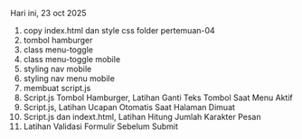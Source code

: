 Hari ini, 23 oct 2025
<ol>
  <li>copy index.html dan style css folder pertemuan-04</li>
  <li>tombol hamburger</li>
  <li>class menu-toggle</li>
  <li>class menu-toggle mobile</li>
  <li>styling nav mobile</li>
  <li>styling nav menu mobile</li>
  <li>membuat script.js</li>
  <li>Script.js Tombol Hamburger, Latihan Ganti Teks Tombol Saat Menu Aktif</li>
  <li>Script.js, Latihan Ucapan Otomatis Saat Halaman Dimuat</li>
  <li>Script.js dan indext.html, Latihan Hitung Jumlah Karakter Pesan</li>
  <li>Latihan Validasi Formulir Sebelum Submit</li>
</ol>